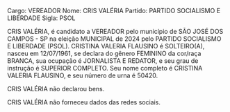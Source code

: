 Cargo: VEREADOR
Nome: CRIS VALÉRIA
Partido: PARTIDO SOCIALISMO E LIBERDADE
Sigla: PSOL

CRIS VALÉRIA, é candidato a VEREADOR pelo município de SÃO JOSÉ DOS CAMPOS - SP na eleição MUNICIPAL de 2024 pelo PARTIDO SOCIALISMO E LIBERDADE (PSOL).
CRISTINA VALERIA FLAUSINO é SOLTEIRO(A), nasceu em 12/07/1961, se declara do gênero FEMININO da cor/raça BRANCA, sua ocupação é JORNALISTA E REDATOR, e seu grau de instrução é SUPERIOR COMPLETO.
Seu nome completo é CRISTINA VALERIA FLAUSINO, e seu número de urna é 50420.

CRIS VALÉRIA não declarou bens.


CRIS VALÉRIA não forneceu dados das redes sociais.